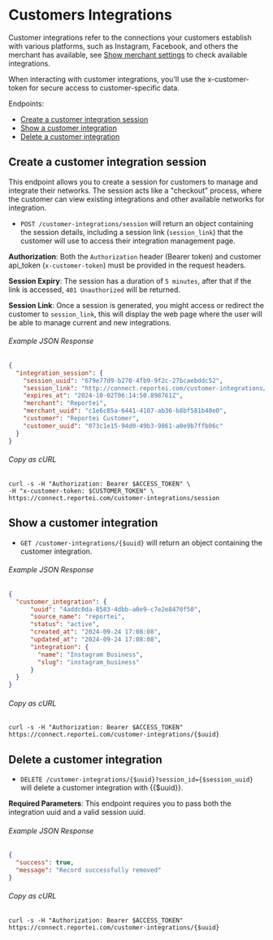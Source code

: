 Customers Integrations
======

Customer integrations refer to the connections your customers establish with various platforms, such as Instagram, Facebook, and others the merchant has available, see [Show merchant settings](#merchant-settings) to check available integrations.

When interacting with customer integrations, you’ll use the x-customer-token for secure access to customer-specific data.

Endpoints:

- [Create a customer integration session](#create-a-customer-integration-session)
- [Show a customer integration](#show-a-customer-integration)
- [Delete a customer integration](#delete-a-customer-integration)

Create a customer integration session
--------------

This endpoint allows you to create a session for customers to manage and integrate their networks. The session acts like a "checkout" process, where the customer can view existing integrations and other available networks for integration.

* `POST /customer-integrations/session` will return an object containing the session details, including a session link (`session_link`) that the customer will use to access their integration management page.

**Authorization**: Both the `Authorization` header (Bearer token) and customer api_token (`x-customer-token`) must be provided in the request headers.

**Session Expiry**: The session has a duration of `5 minutes`, after that if the link is accessed, `401 Unauthorized` will be returned.

**Session Link**: Once a session is generated, you might access or redirect the customer to `session_link`, this will display the web page where the user will be able to manage current and new integrations. 

###### Example JSON Response
<!-- START POST /customer-integrations/session -->
```json
{
  "integration_session": {
    "session_uuid": "679e77d9-b270-4fb9-9f2c-27bcaebddc52",
    "session_link": "http://connect.reportei.com/customer-integrations/session/679e77d9-b270-4fb9-9f2c-27bcaebddc52",
    "expires_at": "2024-10-02T06:14:50.898761Z",
    "merchant": "Reportei",
    "merchant_uuid": "c1e6c85a-6441-4107-ab36-b8bf581b40e0",
    "customer": "Reportei Customer",
    "customer_uuid": "073c1e15-94d0-49b3-9861-a0e9b7ffb06c"
  }
}
```
<!-- END POST /customer-integrations/session -->
###### Copy as cURL

``` shell
curl -s -H "Authorization: Bearer $ACCESS_TOKEN" \
-H "x-customer-token: $CUSTOMER_TOKEN" \
https://connect.reportei.com/customer-integrations/session
```

Show a customer integration
--------------

* `GET /customer-integrations/{$uuid}` will return an object containing the customer integration.

###### Example JSON Response
<!-- START GET /customer-integrations/{$uuid} -->
```json
{
  "customer_integration": {
      "uuid": "4addc0da-8583-4dbb-a0e9-c7e2e8470f50",
      "source_name": "reportei",
      "status": "active",
      "created_at": "2024-09-24 17:08:08",
      "updated_at": "2024-09-24 17:08:08",
      "integration": {
        "name": "Instagram Business",
        "slug": "instagram_business"
      }
  }
}
```
<!-- END GET /customer-integrations/{$uuid} -->
###### Copy as cURL

``` shell
curl -s -H "Authorization: Bearer $ACCESS_TOKEN" https://connect.reportei.com/customer-integrations/{$uuid}
```

Delete a customer integration
--------------

* `DELETE /customer-integrations/{$uuid}?session_id={$session_uuid}` will delete a customer integration with {{$uuid}}.

**Required Parameters**: This endpoint requires you to pass both the integration uuid and a valid session uuid.

###### Example JSON Response
<!-- START DELETE /customer-integrations/{$uuid}?session_id={$session_uuid} -->
```json
{
  "success": true,
  "message": "Record successfully removed"
}
```
<!-- END DELETE /customer-integrations/{$uuid}?session_id={$session_uuid} -->
###### Copy as cURL

``` shell
curl -s -H "Authorization: Bearer $ACCESS_TOKEN" https://connect.reportei.com/customer-integrations/{$uuid}
```